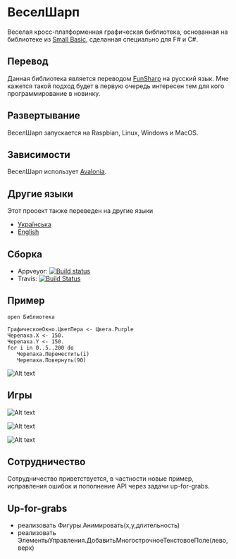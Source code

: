 # ВеселШарп
Веселая кросс-платформенная графическая библиотека, основанная на библиотеке из [Small Basic](http://smallbasic.com/), сделанная специально для F# и C#.

## Перевод

Данная библиотека является переводом [FunSharp](https://github.com/ptrelford/FunSharp) на русский язык. Мне кажется такой подход будет в первую очередь интересен тем для кого программирование в новинку.

## Развертывание

ВеселШарп запускается на Raspbian, Linux, Windows и MacOS.

## Зависимости

ВеселШарп использует [Avalonia](https://github.com/AvaloniaUI/Avalonia).

## Другие языки

Этот прооект также переведен на другие языки
- [Українська](https://github.com/kant2002/funsharp)
- [English](https://github.com/kant2002/funsharp/tree/main)

## Сборка

* Appveyor: [![Build status](https://ci.appveyor.com/api/projects/status/94dkcwcrkwhj06vj?svg=true)](https://ci.appveyor.com/project/ptrelford/funsharp)
* Travis: [![Build Status](https://travis-ci.org/ptrelford/FunSharp.png?branch=master)](https://travis-ci.org/ptrelford/FunSharp/)

## Пример

```F#
open Библиотека

ГрафическоеОкно.ЦветПера <- Цвета.Purple
Черепаха.X <- 150.
Черепаха.Y <- 150.
for i in 0..5..200 do
   Черепаха.Переместить(i)
   Черепаха.Повернуть(90)
```
![Alt text](http://trelford.com/FunSharp/Turtle_Example.png "Пример Черепахи")

## Игры

![Alt text](http://trelford.com/FunSharp/1942.png "1942")

![Alt text](http://trelford.com/FunSharp/Asteroids.png "Астероиды")

![Alt text](http://trelford.com/FunSharp/Tetris.png "Тетрис")

## Сотрудничество

Сотрудничество приветствуется, в частности новые пример, исправления ошибок и пополнение API через задачи up-for-grabs.

## Up-for-grabs

- реализовать Фигуры.Анимировать(x,y,длительность)
- реализовать ЭлементыУправления.ДобавитьМногострочноеТекстовоеПоле(лево,верх)
